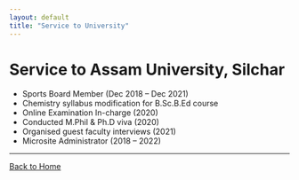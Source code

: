 ```yaml
---
layout: default
title: "Service to University"
---
```


# Service to Assam University, Silchar

- Sports Board Member (Dec 2018 – Dec 2021)  
- Chemistry syllabus modification for B.Sc.B.Ed course  
- Online Examination In-charge (2020)  
- Conducted M.Phil & Ph.D viva (2020)  
- Organised guest faculty interviews (2021)  
- Microsite Administrator (2018 – 2022)  

---

[Back to Home](index.md)
